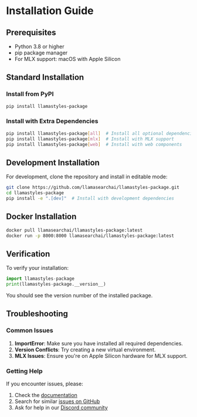 # Installation Guide

## Prerequisites

- Python 3.8 or higher
- pip package manager
- For MLX support: macOS with Apple Silicon

## Standard Installation

### Install from PyPI

```bash
pip install llamastyles-package
```

### Install with Extra Dependencies

```bash
pip install llamastyles-package[all]  # Install all optional dependencies
pip install llamastyles-package[mlx]  # Install with MLX support
pip install llamastyles-package[web]  # Install with web components
```

## Development Installation

For development, clone the repository and install in editable mode:

```bash
git clone https://github.com/llamasearchai/llamastyles-package.git
cd llamastyles-package
pip install -e ".[dev]"  # Install with development dependencies
```

## Docker Installation

```bash
docker pull llamasearchai/llamastyles-package:latest
docker run -p 8000:8000 llamasearchai/llamastyles-package:latest
```

## Verification

To verify your installation:

```python
import llamastyles-package
print(llamastyles-package.__version__)
```

You should see the version number of the installed package.

## Troubleshooting

### Common Issues

1. **ImportError**: Make sure you have installed all required dependencies.
2. **Version Conflicts**: Try creating a new virtual environment.
3. **MLX Issues**: Ensure you're on Apple Silicon hardware for MLX support.

### Getting Help

If you encounter issues, please:

1. Check the [documentation](https://llamasearchai.github.io/llamastyles-package/)
2. Search for similar [issues on GitHub](https://github.com/llamasearchai/llamastyles-package/issues)
3. Ask for help in our [Discord community](https://discord.gg/llamasearch)
